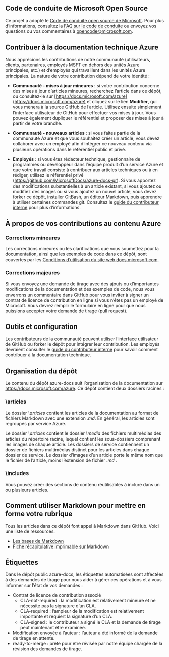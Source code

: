 ## <a name="microsoft-open-source-code-of-conduct"></a>Code de conduite de Microsoft Open Source

Ce projet a adopté le [Code de conduite open source de Microsoft](https://opensource.microsoft.com/codeofconduct/).
Pour plus d’informations, consultez la [FAQ sur le code de conduite](https://opensource.microsoft.com/codeofconduct/faq/) ou envoyez vos questions ou vos commentaires à [opencode@microsoft.com](mailto:opencode@microsoft.com).

## <a name="contribute-to-azure-technical-documentation"></a>Contribuer à la documentation technique Azure
Nous apprécions les contributions de notre communauté (utilisateurs, clients, partenaires, employés MSFT en dehors des unités Azure principales, etc.) et d’employés qui travaillent dans les unités Azure principales. La nature de votre contribution dépend de votre identité :

* **Communauté - mises à jour mineures** : si votre contribution concerne des mises à jour d’articles mineures, recherchez l’article dans ce dépôt, ou consultez-le sur [https://docs.microsoft.com/azure](https://docs.microsoft.com/azure) et cliquez sur le lien **Modifier**, qui vous mènera à la source GitHub de l’article. Utilisez ensuite simplement l’interface utilisateur de GitHub pour effectuer vos mises à jour. Vous pouvez également dupliquer le référentiel et proposer des mises à jour à partir de votre branche.

* **Communauté - nouveaux articles** : si vous faites partie de la communauté Azure et que vous souhaitez créer un article, vous devez collaborer avec un employé afin d’intégrer ce nouveau contenu via plusieurs opérations dans le référentiel public et privé.

* **Employés** : si vous êtes rédacteur technique, gestionnaire de programmes ou développeur dans l’équipe produit d’un service Azure et que votre travail consiste à contribuer aux articles techniques ou à en rédiger, utilisez le référentiel privé (https://github.com/MicrosoftDocs/azure-docs-pr). Si vous apportez des modifications substantielles à un article existant, si vous ajoutez ou modifiez des images ou si vous ajoutez un nouvel article, vous devez forker ce dépôt, installer GitBash, un éditeur Markdown, puis apprendre à utiliser certaines commandes git. Consultez le [guide du contributeur interne](https://review.docs.microsoft.com/en-us/help/contribute/?branch=master) pour plus d’informations.


## <a name="about-your-contributions-to-azure-content"></a>À propos de vos contributions au contenu Azure
### <a name="minor-corrections"></a>Corrections mineures
Les corrections mineures ou les clarifications que vous soumettez pour la documentation, ainsi que les exemples de code dans ce dépôt, sont couvertes par les [Conditions d’utilisation du site web docs.microsoft.com](https://docs.microsoft.com/legal/termsofuse).

### <a name="larger-submissions"></a>Corrections majeures
Si vous envoyez une demande de tirage avec des ajouts ou d’importantes modifications de la documentation et des exemples de code, nous vous enverrons un commentaire dans GitHub pour vous inviter à signer un contrat de licence de contribution en ligne si vous n’êtes pas un employé de Microsoft. Vous devrez remplir le formulaire en ligne pour que nous puissions accepter votre demande de tirage (pull request).

## <a name="tools-and-setup"></a>Outils et configuration
Les contributeurs de la communauté peuvent utiliser l’interface utilisateur de GitHub ou forker le dépôt pour intégrer leur contribution. Les employés devraient consulter le [guide du contributeur interne](https://review.docs.microsoft.com/en-us/help/contribute/?branch=master) pour savoir comment contribuer à la documentation technique.

## <a name="repository-organization"></a>Organisation du dépôt
Le contenu du dépôt azure-docs suit l’organisation de la documentation sur https://docs.microsoft.com/azure. Ce dépôt contient deux dossiers racines :

### <a name="articles"></a>\articles
Le dossier *\articles* contient les articles de la documentation au format de fichiers Markdown avec une extension *.md*. En général, les articles sont regroupés par service Azure.

Le dossier *\articles* contient le dossier *\media* des fichiers multimédias des articles du répertoire racine, lequel contient les sous-dossiers comprenant les images de chaque article.  Les dossiers de service contiennent un dossier de fichiers multimédias distinct pour les articles dans chaque dossier de service. Le dossier d’images d’un article porte le même nom que le fichier de l’article, moins l’extension de fichier *.md* .

### <a name="includes"></a>\includes
Vous pouvez créer des sections de contenu réutilisables à inclure dans un ou plusieurs articles. 

## <a name="how-to-use-markdown-to-format-your-topic"></a>Comment utiliser Markdown pour mettre en forme votre rubrique
Tous les articles dans ce dépôt font appel à Markdown dans GitHub.  Voici une liste de ressources.

* [Les bases de Markdown](https://help.github.com/articles/markdown-basics/)
* [Fiche récapitulative imprimable sur Markdown](./contributor-guide/media/documents/markdown-cheatsheet.pdf?raw=true)


## <a name="labels"></a>Étiquettes
Dans le dépôt public azure-docs, les étiquettes automatisées sont affectées à des demandes de tirage pour nous aider à gérer ces opérations et à vous informer sur l’état de vos demandes :

* Contrat de licence de contribution associé
  * CLA-not-required : la modification est relativement mineure et ne nécessite pas la signature d’un CLA.
  * CLA-required : l’ampleur de la modification est relativement importante et requiert la signature d’un CLA.
  * CLA-signed : le contributeur a signé le CLA et la demande de tirage peut maintenant être examinée.
* Modification envoyée à l’auteur : l’auteur a été informé de la demande de tirage en attente.
* ready-to-merge : prête pour être révisée par notre équipe chargée de la révision des demandes de tirage.


